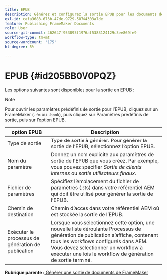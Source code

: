 ```yaml
---
title: EPUB
description: Générez et configurez la sortie EPUB pour les documents de FrameMaker dans AEM Guides.
exl-id: cafa3683-673b-47de-9729-58764303a7de
feature: Publishing FrameMaker Documents
role: User
source-git-commit: 462647f953895f1976af5383124129c3ee869fe9
workflow-type: tm+mt
source-wordcount: '175'
ht-degree: 5%

---
```


# EPUB {#id205BB0V0PQZ}

Les options suivantes sont disponibles pour la sortie en EPUB :

>[!NOTE]
>
> Pour ouvrir les paramètres prédéfinis de sortie pour l’EPUB, cliquez sur un FrameMaker \(`.fm` ou `.book`\), puis cliquez sur Paramètres prédéfinis de sortie, puis sur l’option EPUB.

| option EPUB | Description |
|-----------|-----------|
| Type de sortie | Type de sortie à générer. Pour générer la sortie de l’EPUB, sélectionnez l’option EPUB. |
| Nom du paramètre | Donnez un nom explicite aux paramètres de sortie de l’EPUB que vous créez. Par exemple, vous pouvez spécifier *Sortie de clients internes* ou *sortie utilisateurs finaux*. |
| Fichier de paramètres | Spécifiez l’emplacement du fichier de paramètres \(.sts\) dans votre référentiel AEM qui doit être utilisé pour générer la sortie de l’EPUB. |
| Chemin de destination | Chemin d’accès dans votre référentiel AEM où est stockée la sortie de l’EPUB. |
| Exécuter le processus de génération de publication | Lorsque vous sélectionnez cette option, une nouvelle liste déroulante Processus de génération de publication s’affiche, contenant tous les workflows configurés dans AEM. Vous devez sélectionner un workflow à exécuter une fois le workflow de génération de sortie terminé. |

**Rubrique parente :**[ Générer une sortie de documents de FrameMaker](fm-output-generatation.md)
